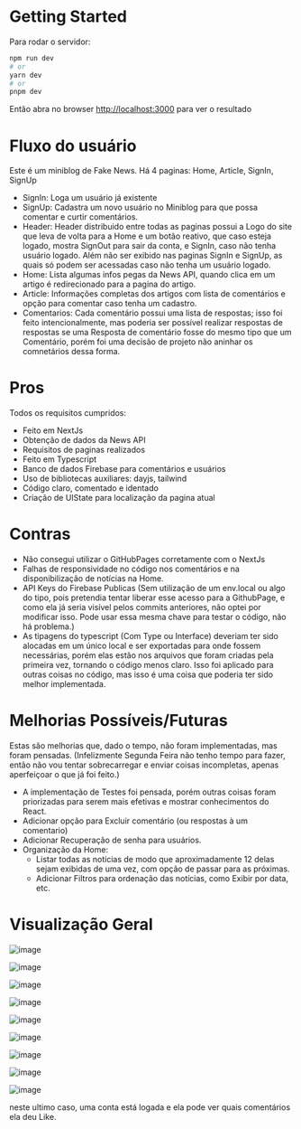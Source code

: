 # Getting Started

Para rodar o servidor:

```bash
npm run dev
# or
yarn dev
# or
pnpm dev
```

Então abra no browser [http://localhost:3000](http://localhost:3000) para ver o resultado

# Fluxo do usuário
Este é um miniblog de Fake News.
Há 4 paginas: Home, Article, SignIn, SignUp
- SignIn: Loga um usuário já existente
- SignUp: Cadastra um novo usuário no Miniblog para que possa comentar e curtir comentários.
- Header: Header distribuido entre todas as paginas possui a Logo do site que leva de volta para a Home e um botão reativo, que caso esteja logado, mostra SignOut para sair da conta, e SignIn, caso não tenha usuário logado. Além não ser exibido nas paginas SignIn e SignUp, as quais só podem ser acessadas caso não tenha um usuário logado.
- Home: Lista algumas infos pegas da News API, quando clica em um artigo é redirecionado para a pagina do artigo.
- Article: Informações completas dos artigos com lista de comentários e opção para comentar caso tenha um cadastro.
- Comentarios: Cada comentário possui uma lista de respostas; isso foi feito intencionalmente, mas poderia ser possível realizar respostas de respostas se uma Resposta de comentário fosse do mesmo tipo que um Comentário, porém foi uma decisão de projeto não aninhar os comnetários dessa forma.


# Pros
Todos os requisitos cumpridos:
- Feito em NextJs
- Obtenção de dados da News API
- Requisitos de paginas realizados
- Feito em Typescript
- Banco de dados Firebase para comentários e usuários
- Uso de bibliotecas auxiliares: dayjs, tailwind
- Código claro, comentado e identado
- Criação de UIState para localização da pagina atual

# Contras
- Não consegui utilizar o GitHubPages corretamente com o NextJs
- Falhas de responsividade no código nos comentários e na disponibilização de notícias na Home.
- API Keys do Firebase Publicas (Sem utilização de um env.local ou algo do tipo, pois pretendia tentar liberar esse acesso para a GithubPage, e como ela já seria visível pelos commits anteriores, não optei por modificar isso. Pode usar essa mesma chave para testar o código, não há problema.)
- As tipagens do typescript (Com Type ou Interface) deveriam ter sido alocadas em um único local e ser exportadas para onde fossem necessárias, porém elas estão nos arquivos que foram criadas pela primeira vez, tornando o código menos claro. Isso foi aplicado para outras coisas no código, mas isso é uma coisa que poderia ter sido melhor implementada.

# Melhorias Possíveis/Futuras
Estas são melhorias que, dado o tempo, não foram implementadas, mas foram pensadas. (Infelizmente Segunda Feira não tenho tempo para fazer, então não vou tentar sobrecarregar e enviar coisas incompletas, apenas aperfeiçoar o que já foi feito.)
- A implementação de Testes foi pensada, porém outras coisas foram priorizadas para serem mais efetivas e mostrar conhecimentos do React.
- Adicionar opção para Excluir comentário (ou respostas à um comentario)
- Adicionar Recuperação de senha para usuários.
- Organização da Home:
  - Listar todas as notícias de modo que aproximadamente 12 delas sejam exibidas de uma vez, com opção de passar para as próximas.
  - Adicionar Filtros para ordenação das notícias, como Exibir por data, etc.

# Visualização Geral

![image](https://github.com/lamenkazu/teste_oper/assets/23318318/6a400dcc-9878-472c-840a-df13e32dd7e3)

![image](https://github.com/lamenkazu/teste_oper/assets/23318318/2bfe41ee-8030-4c58-8930-b90c9af84f5a)

![image](https://github.com/lamenkazu/teste_oper/assets/23318318/54f6828e-c1fb-4b54-a4df-69a9b9520fc2)

![image](https://github.com/lamenkazu/teste_oper/assets/23318318/6533fbbe-1c8a-4ed4-b347-ad24005933d0)

![image](https://github.com/lamenkazu/teste_oper/assets/23318318/f893d98d-1691-4a35-afd4-edc799173e64)

![image](https://github.com/lamenkazu/teste_oper/assets/23318318/da5e63aa-caba-4334-8410-c01e7e84d76d)

![image](https://github.com/lamenkazu/teste_oper/assets/23318318/e3c985c9-3e15-437c-8baa-dfb3088e03e9)

![image](https://github.com/lamenkazu/teste_oper/assets/23318318/a552eaae-7325-4ece-ab65-3d1aedf1cd28)

![image](https://github.com/lamenkazu/teste_oper/assets/23318318/e2c54303-c9f9-4e39-9f64-8feef8d03f44)

neste ultimo caso, uma conta está logada e ela pode ver quais comentários ela deu Like.







